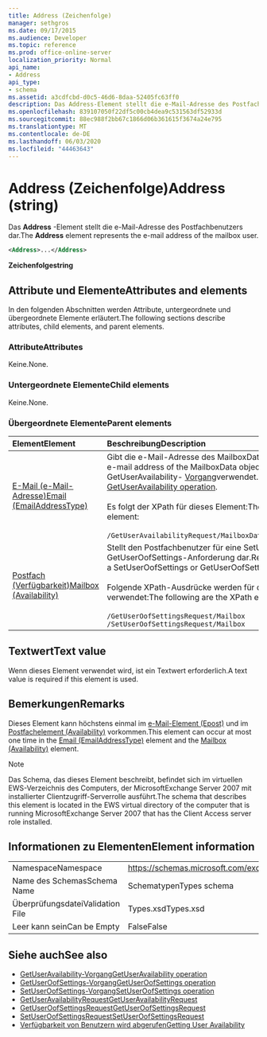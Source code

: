 ```yaml
---
title: Address (Zeichenfolge)
manager: sethgros
ms.date: 09/17/2015
ms.audience: Developer
ms.topic: reference
ms.prod: office-online-server
localization_priority: Normal
api_name:
- Address
api_type:
- schema
ms.assetid: a3cdfcbd-d0c5-46d6-8daa-52405fc63ff0
description: Das Address-Element stellt die e-Mail-Adresse des Postfachbenutzers dar.
ms.openlocfilehash: 839107050f22df5c00cb4dea9c531563df52933d
ms.sourcegitcommit: 88ec988f2bb67c1866d06b361615f3674a24e795
ms.translationtype: MT
ms.contentlocale: de-DE
ms.lasthandoff: 06/03/2020
ms.locfileid: "44463643"
---
```

# <a name="address-string"></a><span data-ttu-id="d0bc9-103">Address (Zeichenfolge)</span><span class="sxs-lookup"><span data-stu-id="d0bc9-103">Address (string)</span></span>

<span data-ttu-id="d0bc9-104">Das **Address** -Element stellt die e-Mail-Adresse des Postfachbenutzers dar.</span><span class="sxs-lookup"><span data-stu-id="d0bc9-104">The **Address** element represents the e-mail address of the mailbox user.</span></span> 
  
```xml
<Address>...</Address>
```

 <span data-ttu-id="d0bc9-105">**Zeichenfolge**</span><span class="sxs-lookup"><span data-stu-id="d0bc9-105">**string**</span></span>
## <a name="attributes-and-elements"></a><span data-ttu-id="d0bc9-106">Attribute und Elemente</span><span class="sxs-lookup"><span data-stu-id="d0bc9-106">Attributes and elements</span></span>

<span data-ttu-id="d0bc9-107">In den folgenden Abschnitten werden Attribute, untergeordnete und übergeordnete Elemente erläutert.</span><span class="sxs-lookup"><span data-stu-id="d0bc9-107">The following sections describe attributes, child elements, and parent elements.</span></span>
  
### <a name="attributes"></a><span data-ttu-id="d0bc9-108">Attribute</span><span class="sxs-lookup"><span data-stu-id="d0bc9-108">Attributes</span></span>

<span data-ttu-id="d0bc9-109">Keine.</span><span class="sxs-lookup"><span data-stu-id="d0bc9-109">None.</span></span>
  
### <a name="child-elements"></a><span data-ttu-id="d0bc9-110">Untergeordnete Elemente</span><span class="sxs-lookup"><span data-stu-id="d0bc9-110">Child elements</span></span>

<span data-ttu-id="d0bc9-111">Keine.</span><span class="sxs-lookup"><span data-stu-id="d0bc9-111">None.</span></span>
  
### <a name="parent-elements"></a><span data-ttu-id="d0bc9-112">Übergeordnete Elemente</span><span class="sxs-lookup"><span data-stu-id="d0bc9-112">Parent elements</span></span>

|<span data-ttu-id="d0bc9-113">**Element**</span><span class="sxs-lookup"><span data-stu-id="d0bc9-113">**Element**</span></span>|<span data-ttu-id="d0bc9-114">**Beschreibung**</span><span class="sxs-lookup"><span data-stu-id="d0bc9-114">**Description**</span></span>|
|:-----|:-----|
|[<span data-ttu-id="d0bc9-115">E-Mail (e-Mail-Adresse)</span><span class="sxs-lookup"><span data-stu-id="d0bc9-115">Email (EmailAddressType)</span></span>](email-emailaddresstype.md) <br/> |<span data-ttu-id="d0bc9-116">Gibt die e-Mail-Adresse des MailboxData-Objekts an.</span><span class="sxs-lookup"><span data-stu-id="d0bc9-116">Specifies the e-mail address of the MailboxData object.</span></span> <span data-ttu-id="d0bc9-117">Dieses Element wird im GetUserAvailability- [Vorgang](getuseravailability-operation.md)verwendet.</span><span class="sxs-lookup"><span data-stu-id="d0bc9-117">This element is used in the [GetUserAvailability operation](getuseravailability-operation.md).</span></span><br/><br/> <span data-ttu-id="d0bc9-118">Es folgt der XPath für dieses Element:</span><span class="sxs-lookup"><span data-stu-id="d0bc9-118">The following is the XPath to this element:</span></span><br/><br/>  `/GetUserAvailabilityRequest/MailboxDataArray/MailboxData[i]/Email` <br/> |
|[<span data-ttu-id="d0bc9-119">Postfach (Verfügbarkeit)</span><span class="sxs-lookup"><span data-stu-id="d0bc9-119">Mailbox (Availability)</span></span>](mailbox-availability.md) <br/> | <span data-ttu-id="d0bc9-120">Stellt den Postfachbenutzer für eine SetUserOofSettings-oder GetUserOofSettings-Anforderung dar.</span><span class="sxs-lookup"><span data-stu-id="d0bc9-120">Represents the mailbox user for a SetUserOofSettings or GetUserOofSettings request.</span></span><br/><br/>  <span data-ttu-id="d0bc9-121">Folgende XPath-Ausdrücke werden für dieses Element verwendet:</span><span class="sxs-lookup"><span data-stu-id="d0bc9-121">The following are the XPath expressions to this element:</span></span><br/><br/>  `/GetUserOofSettingsRequest/Mailbox` <br/>  `/SetUserOofSettingsRequest/Mailbox` <br/> |
   
## <a name="text-value"></a><span data-ttu-id="d0bc9-122">Textwert</span><span class="sxs-lookup"><span data-stu-id="d0bc9-122">Text value</span></span>

<span data-ttu-id="d0bc9-123">Wenn dieses Element verwendet wird, ist ein Textwert erforderlich.</span><span class="sxs-lookup"><span data-stu-id="d0bc9-123">A text value is required if this element is used.</span></span>
  
## <a name="remarks"></a><span data-ttu-id="d0bc9-124">Bemerkungen</span><span class="sxs-lookup"><span data-stu-id="d0bc9-124">Remarks</span></span>

<span data-ttu-id="d0bc9-125">Dieses Element kann höchstens einmal im [e-Mail-Element (Epost)](email-emailaddresstype.md) und im [Postfachelement (Availability)](mailbox-availability.md) vorkommen.</span><span class="sxs-lookup"><span data-stu-id="d0bc9-125">This element can occur at most one time in the [Email (EmailAddressType)](email-emailaddresstype.md) element and the [Mailbox (Availability)](mailbox-availability.md) element.</span></span> 
  
> [!NOTE]
> <span data-ttu-id="d0bc9-126">Das Schema, das dieses Element beschreibt, befindet sich im virtuellen EWS-Verzeichnis des Computers, der MicrosoftExchange Server 2007 mit installierter Clientzugriff-Serverrolle ausführt.</span><span class="sxs-lookup"><span data-stu-id="d0bc9-126">The schema that describes this element is located in the EWS virtual directory of the computer that is running MicrosoftExchange Server 2007 that has the Client Access server role installed.</span></span> 
  
## <a name="element-information"></a><span data-ttu-id="d0bc9-127">Informationen zu Elementen</span><span class="sxs-lookup"><span data-stu-id="d0bc9-127">Element information</span></span>

|||
|:-----|:-----|
|<span data-ttu-id="d0bc9-128">Namespace</span><span class="sxs-lookup"><span data-stu-id="d0bc9-128">Namespace</span></span>  <br/> |https://schemas.microsoft.com/exchange/services/2006/types  <br/> |
|<span data-ttu-id="d0bc9-129">Name des Schemas</span><span class="sxs-lookup"><span data-stu-id="d0bc9-129">Schema Name</span></span>  <br/> |<span data-ttu-id="d0bc9-130">Schematypen</span><span class="sxs-lookup"><span data-stu-id="d0bc9-130">Types schema</span></span>  <br/> |
|<span data-ttu-id="d0bc9-131">Überprüfungsdatei</span><span class="sxs-lookup"><span data-stu-id="d0bc9-131">Validation File</span></span>  <br/> |<span data-ttu-id="d0bc9-132">Types.xsd</span><span class="sxs-lookup"><span data-stu-id="d0bc9-132">Types.xsd</span></span>  <br/> |
|<span data-ttu-id="d0bc9-133">Leer kann sein</span><span class="sxs-lookup"><span data-stu-id="d0bc9-133">Can be Empty</span></span>  <br/> |<span data-ttu-id="d0bc9-134">False</span><span class="sxs-lookup"><span data-stu-id="d0bc9-134">False</span></span>  <br/> |
   
## <a name="see-also"></a><span data-ttu-id="d0bc9-135">Siehe auch</span><span class="sxs-lookup"><span data-stu-id="d0bc9-135">See also</span></span>

- [<span data-ttu-id="d0bc9-136">GetUserAvailability-Vorgang</span><span class="sxs-lookup"><span data-stu-id="d0bc9-136">GetUserAvailability operation</span></span>](getuseravailability-operation.md)
- [<span data-ttu-id="d0bc9-137">GetUserOofSettings-Vorgang</span><span class="sxs-lookup"><span data-stu-id="d0bc9-137">GetUserOofSettings operation</span></span>](getuseroofsettings-operation.md)
- [<span data-ttu-id="d0bc9-138">SetUserOofSettings-Vorgang</span><span class="sxs-lookup"><span data-stu-id="d0bc9-138">SetUserOofSettings operation</span></span>](setuseroofsettings-operation.md)
- [<span data-ttu-id="d0bc9-139">GetUserAvailabilityRequest</span><span class="sxs-lookup"><span data-stu-id="d0bc9-139">GetUserAvailabilityRequest</span></span>](getuseravailabilityrequest.md)
- [<span data-ttu-id="d0bc9-140">GetUserOofSettingsRequest</span><span class="sxs-lookup"><span data-stu-id="d0bc9-140">GetUserOofSettingsRequest</span></span>](getuseroofsettingsrequest.md)
- [<span data-ttu-id="d0bc9-141">SetUserOofSettingsRequest</span><span class="sxs-lookup"><span data-stu-id="d0bc9-141">SetUserOofSettingsRequest</span></span>](setuseroofsettingsrequest.md)
- [<span data-ttu-id="d0bc9-142">Verfügbarkeit von Benutzern wird abgerufen</span><span class="sxs-lookup"><span data-stu-id="d0bc9-142">Getting User Availability</span></span>](https://msdn.microsoft.com/library/d4133fcb-9b0f-4e6b-aadf-a389da83516a%28Office.15%29.aspx)

